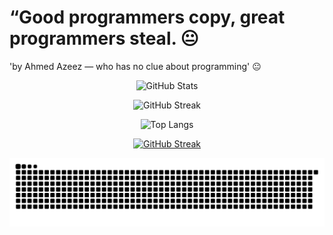

# “Good programmers copy, great programmers steal. 😐
'by Ahmed Azeez — who has no clue about programming' 😐

<div align="center">
  
![GitHub Stats](https://github-readme-stats.vercel.app/api?username=mscaz&show_icons=true&theme=dark)

![GitHub Streak](https://github-readme-streak-stats.herokuapp.com/?user=mscaz&theme=dark)

![Top Langs](https://github-readme-stats.vercel.app/api/top-langs/?username=mscaz&layout=compact&theme=dark)

[![GitHub Streak](https://github-readme-streak-stats.herokuapp.com/?user=mscaz)](https://git.io/streak-stats)

![Snake animation](https://raw.githubusercontent.com/mscaz/mscaz/output/github-snake.svg)

</div>

